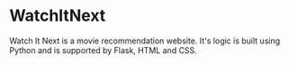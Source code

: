 # WatchItNext
Watch It Next is a movie recommendation website. It's logic is built using Python and is supported by Flask, HTML and CSS.
